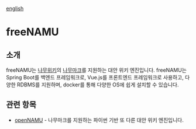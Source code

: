 [english](./README.md)
# freeNAMU

## 소개
freeNAMU는 [나무위키](https://namu.wiki)의 [나무마크](https://namu.wiki/w/나무마크)를 지원하는 대안 위키 엔진입니다. freeNAMU는 Spring Boot를 백엔드 프레임워크로, Vue.js를 프론트엔드 프레임워크로 사용하고, 다양한 RDBMS를 지원하며, docker를 통해 다양한 OS에 쉽게 설치할 수 있습니다.

## 관련 항목
* [openNAMU](https://github.com/openNAMU/openNAMU) - 나무마크를 지원하는 파이썬 기반 또 다른 대안 위키 엔진입니다.
